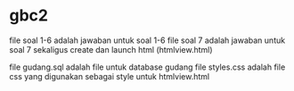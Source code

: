 # gbc2
file soal 1-6 adalah jawaban untuk soal 1-6
file soal 7 adalah jawaban untuk soal 7 sekaligus create dan launch html (htmlview.html)

file gudang.sql adalah file untuk database gudang
file styles.css adalah file css yang digunakan sebagai style untuk htmlview.html
